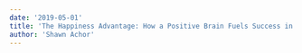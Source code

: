 ```yaml
---
date: '2019-05-01'
title: 'The Happiness Advantage: How a Positive Brain Fuels Success in Work and Life'
author: 'Shawn Achor'
---
```

